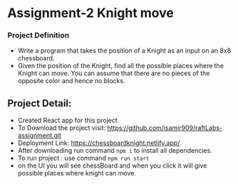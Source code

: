 # Assignment-2  Knight move

### Project Definition

- Write a program that takes the position of a Knight as an input on an 8x8 chessboard.
- Given the position of the Knight, find all the possible places where the Knight can move.
  You can assume that there are no pieces of the opposite color and hence no blocks.


## Project Detail:

- Created React app for this project 
- To Download the project visit: https://github.com/isamir909/raftLabs-assignment.git
- Deployment Link: https://chessboardknight.netlify.app/ 
- After downloading run command  ` npm i ` to install all dependencies.
- To run project : use command ` npm run start `
- on the UI you will see chessBoard and when you click it will give possible places where knight can move.